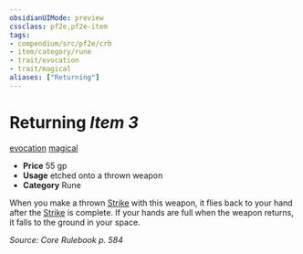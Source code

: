 ```yaml
---
obsidianUIMode: preview
cssclass: pf2e,pf2e-item
tags:
- compendium/src/pf2e/crb
- item/category/rune
- trait/evocation
- trait/magical
aliases: ["Returning"]
---
```

# Returning *Item 3*  
[evocation](/rules/traits/evocation.md)  [magical](/rules/traits/magical.md)  

- **Price** 55 gp
- **Usage** etched onto a thrown weapon
- **Category** Rune

When you make a thrown [Strike](/rules/actions/strike.md) with this weapon, it flies back to your hand after the [Strike](/rules/actions/strike.md) is complete. If your hands are full when the weapon returns, it falls to the ground in your space.

*Source: Core Rulebook p. 584*